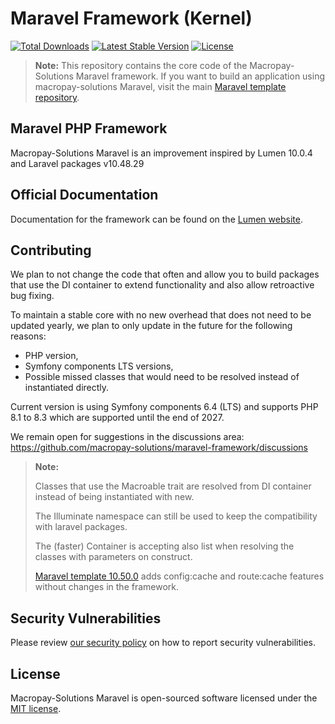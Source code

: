 # Maravel Framework (Kernel)

[![Total Downloads](https://img.shields.io/packagist/dt/macropay-solutions/maravel-framework)](https://packagist.org/packages/macropay-solutions/maravel-framework)
[![Latest Stable Version](https://img.shields.io/packagist/v/macropay-solutions/maravel-framework)](https://packagist.org/packages/macropay-solutions/maravel-framework)
[![License](https://img.shields.io/packagist/l/macropay-solutions/maravel-framework)](https://packagist.org/packages/macropay-solutions/maravel-framework)

> **Note:** This repository contains the core code of the Macropay-Solutions Maravel framework. If you want to build an application using macropay-solutions Maravel, visit the main [Maravel template repository](https://github.com/macropay-solutions/maravel).

## Maravel PHP Framework

Macropay-Solutions Maravel is an improvement inspired by Lumen  10.0.4 and Laravel packages v10.48.29

## Official Documentation

Documentation for the framework can be found on the [Lumen website](https://lumen.laravel.com/docs/10.x).

## Contributing

We plan to not change the code that often and allow you to build packages that use the DI container to extend functionality and also allow retroactive bug fixing.

To maintain a stable core with no new overhead that does not need to be updated yearly, we plan to only update in the future for the following reasons:

- PHP version,
- Symfony components LTS versions,
- Possible missed classes that would need to be resolved instead of instantiated directly.

Current version is using Symfony components 6.4 (LTS) and supports PHP 8.1 to 8.3 which are supported until the end of 2027.

We remain open for suggestions in the discussions area: https://github.com/macropay-solutions/maravel-framework/discussions

> **Note:**
>
> Classes that use the Macroable trait are resolved from DI container instead of being instantiated with new.
>
> The Illuminate namespace can still be used to keep the compatibility with laravel packages.
>
> The (faster) Container is accepting also list when resolving the classes with parameters on construct.
>
> [Maravel template 10.50.0](https://github.com/macropay-solutions/maravel) adds config:cache and route:cache features without changes in the framework.

## Security Vulnerabilities

Please review [our security policy](https://github.com/macropay-solutions/maravel-framework/security/policy) on how to report security vulnerabilities.

## License

Macropay-Solutions Maravel is open-sourced software licensed under the [MIT license](LICENSE).
